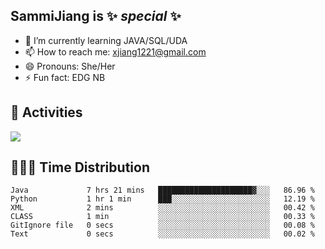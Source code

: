 ## SammiJiang is  ✨ _special_ ✨ 


- 🌱 I’m currently learning JAVA/SQL/UDA
- 📫 How to reach me: xjiang1221@gmail.com
- 😄 Pronouns: She/Her
- ⚡ Fun fact: EDG NB
## 👾 Activities 

![](https://github-readme-stats.vercel.app/api?username=SammiJiang&theme=gruvbox )

## 👩🏼‍💻 Time Distribution 

<!--START_SECTION:waka-->

```text
Java             7 hrs 21 mins   █████████████████████▓░░░   86.96 %
Python           1 hr 1 min      ███░░░░░░░░░░░░░░░░░░░░░░   12.19 %
XML              2 mins          ░░░░░░░░░░░░░░░░░░░░░░░░░   00.42 %
CLASS            1 min           ░░░░░░░░░░░░░░░░░░░░░░░░░   00.33 %
GitIgnore file   0 secs          ░░░░░░░░░░░░░░░░░░░░░░░░░   00.08 %
Text             0 secs          ░░░░░░░░░░░░░░░░░░░░░░░░░   00.02 %
```

<!--END_SECTION:waka-->
